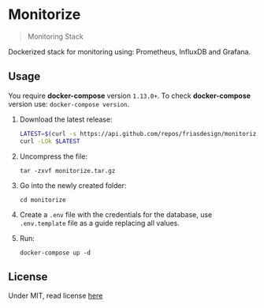 # Monitorize
> Monitoring Stack

Dockerized stack for monitoring using: Prometheus, InfluxDB and Grafana.

## Usage

You require **docker-compose** version `1.13.0+`. To check **docker-compose** version use: `docker-compose version`.

1. Download the latest release:

    ```sh
    LATEST=$(curl -s https://api.github.com/repos/friasdesign/monitorize/releases/latest | grep browser_download_url | cut -d '"' -f 4)
    curl -LOk $LATEST
    ```

2. Uncompress the file:

    `tar -zxvf monitorize.tar.gz`


3. Go into the newly created folder:

    `cd monitorize`


4. Create a `.env` file with the credentials for the database, use `.env.template` file as a guide replacing all values.

5. Run:

    `docker-compose up -d`


## License

Under MIT, read license [here](./LICENSE)
